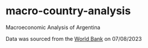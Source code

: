 # macro-country-analysis
Macroeconomic Analysis of Argentina




Data was sourced from the [World Bank](https://data.worldbank.org/country/argentina) on 07/08/2023

